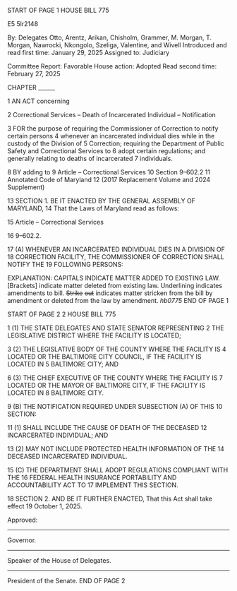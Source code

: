 START OF PAGE 1
HOUSE BILL 775

E5 5lr2148

By: Delegates Otto, Arentz, Arikan, Chisholm, Grammer, M. Morgan, T. Morgan,
Nawrocki, Nkongolo, Szeliga, Valentine, and Wivell
Introduced and read first time: January 29, 2025
Assigned to: Judiciary

Committee Report: Favorable
House action: Adopted
Read second time: February 27, 2025

CHAPTER ______

1 AN ACT concerning

2 Correctional Services – Death of Incarcerated Individual – Notification

3 FOR the purpose of requiring the Commissioner of Correction to notify certain persons
4 whenever an incarcerated individual dies while in the custody of the Division of
5 Correction; requiring the Department of Public Safety and Correctional Services to
6 adopt certain regulations; and generally relating to deaths of incarcerated
7 individuals.

8 BY adding to
9 Article – Correctional Services
10 Section 9–602.2
11 Annotated Code of Maryland
12 (2017 Replacement Volume and 2024 Supplement)

13 SECTION 1. BE IT ENACTED BY THE GENERAL ASSEMBLY OF MARYLAND,
14 That the Laws of Maryland read as follows:

15 Article – Correctional Services

16 9–602.2.

17 (A) WHENEVER AN INCARCERATED INDIVIDUAL DIES IN A DIVISION OF
18 CORRECTION FACILITY, THE COMMISSIONER OF CORRECTION SHALL NOTIFY THE
19 FOLLOWING PERSONS:

EXPLANATION: CAPITALS INDICATE MATTER ADDED TO EXISTING LAW.
[Brackets] indicate matter deleted from existing law.
Underlining indicates amendments to bill.
~~Strike~~ ~~out~~ indicates matter stricken from the bill by amendment or deleted from the law by
amendment. *hb0775*
END OF PAGE 1

START OF PAGE 2
2 HOUSE BILL 775

1 (1) THE STATE DELEGATES AND STATE SENATOR REPRESENTING
2 THE LEGISLATIVE DISTRICT WHERE THE FACILITY IS LOCATED;

3 (2) THE LEGISLATIVE BODY OF THE COUNTY WHERE THE FACILITY IS
4 LOCATED OR THE BALTIMORE CITY COUNCIL, IF THE FACILITY IS LOCATED IN
5 BALTIMORE CITY; AND

6 (3) THE CHIEF EXECUTIVE OF THE COUNTY WHERE THE FACILITY IS
7 LOCATED OR THE MAYOR OF BALTIMORE CITY, IF THE FACILITY IS LOCATED IN
8 BALTIMORE CITY.

9 (B) THE NOTIFICATION REQUIRED UNDER SUBSECTION (A) OF THIS
10 SECTION:

11 (1) SHALL INCLUDE THE CAUSE OF DEATH OF THE DECEASED
12 INCARCERATED INDIVIDUAL; AND

13 (2) MAY NOT INCLUDE PROTECTED HEALTH INFORMATION OF THE
14 DECEASED INCARCERATED INDIVIDUAL.

15 (C) THE DEPARTMENT SHALL ADOPT REGULATIONS COMPLIANT WITH THE
16 FEDERAL HEALTH INSURANCE PORTABILITY AND ACCOUNTABILITY ACT TO
17 IMPLEMENT THIS SECTION.

18 SECTION 2. AND BE IT FURTHER ENACTED, That this Act shall take effect
19 October 1, 2025.

Approved:

________________________________________________________________________________
Governor.

________________________________________________________________________________
Speaker of the House of Delegates.

________________________________________________________________________________
President of the Senate.
END OF PAGE 2